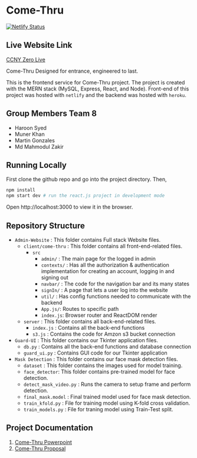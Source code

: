 # Come-Thru
[![Netlify Status](https://api.netlify.com/api/v1/badges/77b3afd5-b2ef-4d5a-8ba3-a2e52fa2a111/deploy-status)](https://app.netlify.com/sites/come-thru/deploys)

## Live Website Link
[CCNY Zero Live](https://come-thru.netlify.app/)

Come-Thru Designed for entrance, engineered to last.

This is the frontend service for Come-Thru project. The project is created with the MERN stack (MySQL, Express, React, and Node). Front-end of this project was hosted with `netlify` and the backend was hosted with `heroku`. 

## Group Members Team 8
- Haroon Syed
- Muner Khan 
- Martin Gonzales
- Md Mahmodul Zakir

## Running Locally
First clone the github repo and go into the project directory. Then,
```bash
npm install
npm start dev # run the react.js project in development mode
```
Open http://localhost:3000 to view it in the browser.

## Repository Structure
- `Admin-Website` : This folder contains Full stack Website files. 
  - `client/come-thru` : This folder contains all front-end-related files. 
    - `src`   
      - `admin/` : The main page for the logged in admin
      - `contexts/` : Has all the authorization & authentication implementation for creating an account, logging in and signing out
      - `navbar/` : The code for the navigation bar and its many states
      - `signIn/` : A page that lets a user log into the website
      - `util/` : Has config functions needed to communicate with the backend
      - `App.js/`: Routes to specific path
      - `index.js`: Browser router and ReactDOM render
  - `server` : This folder contains all back-end-related files. 
    - `index.js` : Contains all the back-end functions
    - `s3.js` : Contains the code for Amzon s3 bucket connection
- `Guard-UI` : This folder contains our Tkinter application files.
  - `db.py` : Contains all the back-end functions and database connection
  - `guard_ui.py` : Contains GUI code for our Tkinter application
- `Mask Detection` : This folder contains our face mask detection files.
  - `dataset` : This folder contains the images used for model training.
  - `face_detector`: This folder contains pre-trained model for face detection.
  - `detect_mask_video.py` : Runs the camera to setup frame and perform detection.
  - `final_mask.model` : Final trained model used for face mask detection.
  - `train_kfold.py` : File for training model using K-fold cross validation.
  - `train_models.py` : File for traning model using Train-Test split.
   
## Project Documentation
1. [Come-Thru Powerpoint](https://drive.google.com/file/d/11BTRRMZfQFwb-vi__FjNdz-cUS9OFXV8/view?usp=sharing)
2. [Come-Thru Proposal](https://drive.google.com/file/d/11BTRRMZfQFwb-vi__FjNdz-cUS9OFXV8/view?usp=sharing)  

